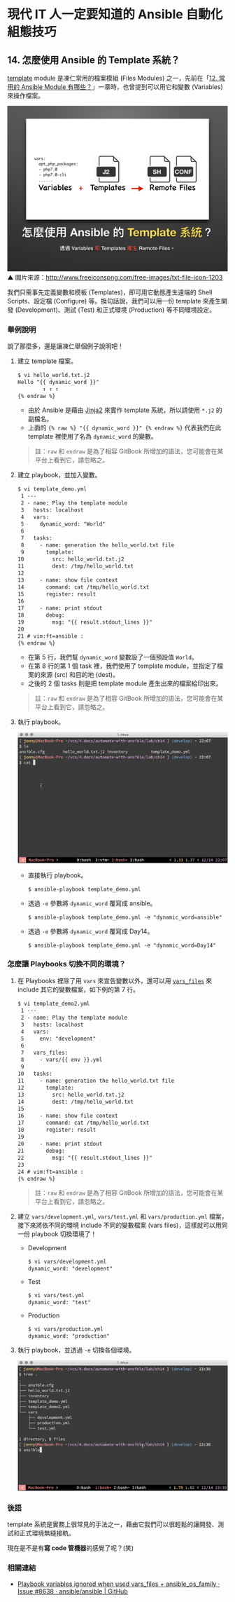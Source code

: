 # 現代 IT 人一定要知道的 Ansible 自動化組態技巧

## 14. 怎麼使用 Ansible 的 Template 系統？

[template][template_module] module 是凍仁常用的檔案模組 (Files Modules) 之一，先前在「[12. 常用的 Ansible Module 有哪些？](12.which-are-the-commonly-used-modules.md)」一章時，也曾提到可以用它和變數 (Variables) 來操作檔案。

[template_module]: http://docs.ansible.com/ansible/template_module.html

![automate_with_ansible_practice-19.jpg](imgs/automate_with_ansible_practice-19.jpg)
▲ 圖片來源：http://www.freeiconspng.com/free-images/txt-file-icon-1203

我們只需事先定義變數和模板 (Templates)，即可用它動態產生遠端的 Shell Scripts、設定檔 (Configure) 等。換句話說，我們可以用一份 template 來產生開發 (Development)、測試 (Test) 和正式環境 (Production) 等不同環境設定。


### 舉例說明

說了那麼多，還是讓凍仁舉個例子說明吧！

1. 建立 template 檔案。

   ``` {% raw %}
   $ vi hello_world.txt.j2
   Hello "{{ dynamic_word }}"
           ↑ ↑ ↑
   {% endraw %}
   ```

   - 由於 Ansible 是藉由 [Jinja2](http://jinja.pocoo.org/) 來實作 template 系統，所以請使用 `*.j2` 的副檔名。
   - 上面的 `{% raw %} "{{ dynamic_word }}" {% endraw %}` 代表我們在此 template 裡使用了名為 `dynamic_word` 的變數。

   > 註：`raw` 和 `endraw` 是為了相容 GitBook 所增加的語法，您可能會在某平台上看到它，請忽略之。

1. 建立 playbook，並加入變數。

   ``` {% raw %}
   $ vi template_demo.yml
    1 ---
    2 - name: Play the template module
    3   hosts: localhost
    4   vars:
    5     dynamic_word: "World"
    6
    7   tasks:
    8     - name: generation the hello_world.txt file
    9       template:
   10         src: hello_world.txt.j2
   11         dest: /tmp/hello_world.txt
   12
   13     - name: show file context
   14       command: cat /tmp/hello_world.txt
   15       register: result
   16
   17     - name: print stdout
   18       debug:
   19         msg: "{{ result.stdout_lines }}"
   20
   21 # vim:ft=ansible :
   {% endraw %}
   ```

   - 在第 5 行，我們幫 `dynamic_word` 變數設了一個預設值 `World`。
   - 在第 8 行的第 1 個 task 裡，我們使用了 template module，並指定了檔案的來源 (src) 和目的地 (dest)。
   - 之後的 2 個 tasks 則是把 template module 產生出來的檔案給印出來。

   > 註：`raw` 和 `endraw` 是為了相容 GitBook 所增加的語法，您可能會在某平台上看到它，請忽略之。

1. 執行 playbook。

   ![2016-12-14-ansible-template1.gif](imgs/2016-12-14-ansible-template1.gif)

   - 直接執行 playbook。

      ```
      $ ansible-playbook template_demo.yml
      ```

   - 透過 `-e` 參數將 `dynamic_word` 覆寫成 ansible。

      ```
      $ ansible-playbook template_demo.yml -e "dynamic_word=ansible"
      ```

   - 透過 `-e` 參數將 `dynamic_word` 覆寫成 Day14。

      ```
      $ ansible-playbook template_demo.yml -e "dynamic_word=Day14"
      ```


### 怎麼讓 Playbooks 切換不同的環境？

1. 在 Playbooks 裡除了用 `vars` 來宣告變數以外，還可以用 [`vars_files`][vars_files] 來 include 其它的變數檔案，如下例的第 7 行。

   ``` {% raw %}
   $ vi template_demo2.yml
    1 ---
    2 - name: Play the template module
    3   hosts: localhost
    4   vars:
    5     env: "development"
    6
    7   vars_files:
    8     - vars/{{ env }}.yml
    9
   10   tasks:
   11     - name: generation the hello_world.txt file
   12       template:
   13         src: hello_world.txt.j2
   14         dest: /tmp/hello_world.txt
   15
   16     - name: show file context
   17       command: cat /tmp/hello_world.txt
   18       register: result
   19
   20     - name: print stdout
   21       debug:
   22         msg: "{{ result.stdout_lines }}"
   23
   24 # vim:ft=ansible :
   {% endraw %}
   ```

   > 註：`raw` 和 `endraw` 是為了相容 GitBook 所增加的語法，您可能會在某平台上看到它，請忽略之。

1. 建立 `vars/development.yml`, `vars/test.yml` 和 `vars/production.yml` 檔案，接下來將依不同的環境 include 不同的變數檔案 (vars files)，這樣就可以用同一份 playbook 切換環境了！

   - Development

      ```
      $ vi vars/development.yml
      dynamic_word: "development"
      ```

   - Test

      ```
      $ vi vars/test.yml
      dynamic_word: "test"
      ```

   - Production

      ```
      $ vi vars/production.yml
      dynamic_word: "production"
      ```

1. 執行 playbook，並透過 `-e` 切換各個環境。

   ![2016-12-14-ansible-template2.gif](imgs/2016-12-14-ansible-template2.gif)

[vars_files]: http://docs.ansible.com/ansible/playbooks_variables.html#variable-file-separation


### 後語

template 系統是實務上很常見的手法之一，藉由它我們可以很輕鬆的讓開發、測試和正式環境無縫接軌。

現在是不是有**寫 code 管機器**的感覺了呢？(笑)


### 相關連結

- [Playbook variables ignored when used vars_files + ansible_os_family · Issue #8638 · ansible/ansible | GitHub](https://github.com/ansible/ansible/issues/8638)

